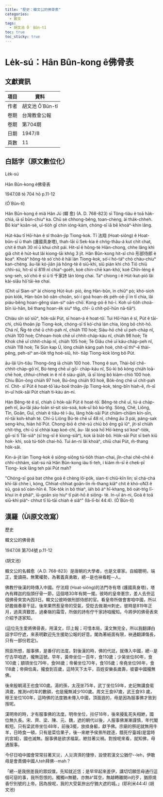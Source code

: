 ```yaml
---
title: "歷史：韓文公的佛骨表"
categories:
  - 散文
tags:
  - 胡文池 Ô͘ Bûn-tî
toc: true
toc_sticky: true
---
```


# Le̍k-sú：Hân Bûn-kong ê佛骨表

## 文獻資訊

| 項目 | 資料 |
|---|---|
| 作者 | 胡文池 Ô͘ Bûn-tî |
| 卷期 | 台灣教會公報 |
| 卷期 | 第704期 |
| 日期 | 1947/8 |
| 頁數 | 11 |

## 白話字（原文數位化）

Le̍k-sú

Hân Bûn-kong ê佛骨表

1947.08 tē 704 hō p.11-12

(Ô͘ Bûn-tî)

Hân Bûn-kong ê miâ Hân Jú (韓 愈) (A. D. 768-823) sī Tông-tiâu ê toā ha̍k-chiá, iā sī bûn-chiuⁿ ka. Chū sè chhong-bêng, toan-chèng, ài tha̍k-chheh. Bô kiaⁿ koân-sè, uī-tio̍h gī chin ióng-kám, chóng-sī iā bē khoàⁿ-khin lâng.

Hu̍t-kàu tī Hō͘-hàn ê sî thoân-ji̍p Tiong-kok. Tī 法翔 (Hoat-siông) ê Hoat-bûn-sī ū thah (護國真身塔), thah-lāi ū Sek-kia ê chńg-thâu-á kut chi̍t chat, chit ê thah 30 nî ū khui chi̍t pái. Hit-sî ê hông-tè Hiàn-chong, chhe lâng khì giâ chit ê hu̍t-kut lâi kiong-lāi khǹg 3 ji̍t. Hân Bûn-kong hit-sî chò 形部侍郎 ê koaⁿ. Khoàⁿ hông-tè só͘ chò ē hāi lán Tiong-kok, só͘-í hó-táⁿ chò chàu-chiuⁿ kan-chèng. āu-lâi kó-jiân jiá hông-tè ê siū-khì, siū pián khì chò Tiō chiū chhì-sú, hit-sî sī 819 nî chiaⁿ-goe̍h, koè chin-chē kan-khó͘, koè Chîn-léng ê sng-seh, só͘ chò ê si ū tī 千家詩 lán lóng chai. Taⁿ chiong i ê Hu̍t-kut-pió lâi kài-siāu hō͘ tāi-ke chai.

(Chit uī Sian-siⁿ ài chiong Hu̍t-kut- pió, ēng Hàn-bûn, ìn chiūⁿ pò; khó-sioh pún kio̍k, Hàn-bûn bô oân-choân, só͘-í goá hoan-e̍k pe̍h-oē-jī ìn tī chia, lâi piáu-bêng hoan-gêng sian-siⁿ oān-chō͘. Kong-pò ê hó-ì. Koh uī-tio̍h choá-bīn iú-hān, bē thang hoan-e̍k siuⁿ tn̂g, chí- ū chi̍t-pō͘-hūn nā-tiāⁿ).

Chiàu sîn só͘ siūⁿ, ho̍k-sāi Pu̍t, sī hoan-á ê hoat-tō͘. Tuì Hō͘-hàn ê sî, Pu̍t ê tāi-chì, chiū thoân ji̍p Tiong-kok, chóng-sī tī kó͘-chá lán chia, lóng bô chit-hō. Chá nî, N̂g-tè chē ū chi̍t-pah nî, chia̍h 110 hoè; Siàu-hō chē uī peh-cha̍p nî, chia̍h 100 hoè; Chhoan-hiok chē uī chhit-cha̍p-káu nî, chia̍h 98 hoè; Tè Khok chē uī chhit-cha̍p nî, chia̍h 105 hoè; Tè Giâu chē uī káu-cha̍p-peh nî, chia̍h 118 hoè; Tè Sùn kap Ú, lóng chia̍h káng pah hoè, chit-sî thiⁿ-ē thài- pêng, peh-sìⁿ an-lo̍k tn̂g hoè-siū, hit- tia̍p Tiong-kok lóng bô Pu̍t.

āu-lâi Un-tiâu Thong-ông iā chia̍h 100 hoè. Thong ê sun, Thài-bō͘ chē- chhit-cha̍p-gō͘ nî, Bú-teng chē uī gō͘- cha̍p-káu nî, Sú-kì bô kóng chia̍h loā- chē hoè, chhui-chhek in ê nî ê siàu-gia̍h, iā sī lóng bô kiám-chió 100 hoè. Chiu Bûn-ông chia̍h 97 hoè, Bú-ông chia̍h 93 hoè, Bo̍k-ông chē uī chi̍t-pah nî. Chit- sî Pu̍t ê hoat-tō͘ iáu-boē thoân-ji̍p Tiong-kok, téng-bīn hiah-ê, m̄-sī in-uī ho̍k-sāi Pu̍t chiah tì-kàu án-ni.

Hàn Bêng-tè ê sî, chiah ū ho̍k-sāi Pu̍t ê hoat-tō͘. Bêng-tè chē uī, tú-á cha̍p-peh nî, āu-lâi jiáu-loān sí-sit sio-soà, kok-uī bô kú-tn̂g. Sòng, Chê, Liông, Tîn, Goân, Guī, chiah ê tiâu-tē í-āu, lâng ho̍k-sāi Pu̍t chiām-chiām kín-sīn, nî-tāi koh-khah té. Chí-ū Liông Bú-tè chē uī 48 nî, chêng āu 3 pái, pàng-sak seng-khu, hiàn hō͘ Pu̍t. Chong-biō ê chè-sū chiū bô ēng gû iûⁿ, ji̍t-sî chia̍h chi̍t-tǹg, chí-ū sī chhài kap koé-chí, āu- lâi soà hō͘ Hō͘-kéng só͘ koaⁿ-tio̍k, gō-sí tī Tâi-siâⁿ (sī tng-sî ê kiong-siâⁿ), kok iā bia̍t-bô. Ho̍k-sāi Pu̍t sī beh kiû hok- khì, soà tú-tio̍h chai-hō. Tuì án-ni lâi khoàⁿ, chiū chai Pu̍t, m̄-thang ho̍k-sāi.

Kin-á-ji̍t lán Tiong-kok ē siông-siông tú-tio̍h thian-chai, jîn-chai chē-chē ê chhi-chhám, siat-sú nā Hân Bûn-kong iáu tī-teh, i kiám m̄-sī ē chek-pī Tiong- kok lâng teh pài Pu̍t mah?

"Chóng-sī goá bat chhe goá ê chèng lô͘-po̍k, sian-ti chiū-kīn lín; sī chá-chá khí-lâi chhe i, kóng, Chhiat-chhiat goān-lín m̄-thang kiâⁿ chit ê khó-o͘N3 ê sū, goá só͘ oàn-hīn ê. To̍k-to̍k in bô thiaⁿ, ia̍h bô àⁿ hī-khang, bô oa̍t-tńg lī-khui in ê pháiⁿ, iû-goân sio hiuⁿ tī pa̍t-hō ê siōng- tè. In-uī án-ni, Goá ê toā siū-khì piàⁿ- chhut tī Iû-tāi chiah ê siâⁿ" (Iâ-lī-bí 44:4). (Ô͘ Bûn-tî)

## 漢羅（Ùi原文改寫）

歷史

韓文公的佛骨表

1947.08 第704號 p.11-12

(胡文池)

韓文公的名韓愈（A.D. 768-823）是唐朝的大學者，也是文章家。自細聰明，端正，愛讀冊。無驚權勢，為著義真勇敢，總--是也袂看輕--人。

佛教佇後漢的時傳入中國。佇法翔 (Hoat-siông)的法門寺有塔 (護國真身塔)，塔內有釋迦的指頭仔骨一節，這個塔30年有開一擺。彼時的皇帝憲宗，差人去夯這個佛骨來宮內囥3日。韓文公彼時做刑部侍郎的官。看皇帝所做會害咱中國，所以好膽做奏章干証。後來果然惹皇帝的受氣，受貶去做潮州刺史。彼時是819年正月，過真濟艱苦，過秦嶺的霜雪，所做的詩有佇千家詩咱攏知。今將伊的佛骨表來介紹予逐家知。

(這位先生愛將佛骨表，用漢文，印上報；可惜本局，漢文無完全，所以我翻譯白話字印佇遮，來表明歡迎先生援助公報的好意。閣為著紙面有限，袂通翻譯傷長，只有一部份若定)。

照臣所想，服事佛，是番仔的法度。對後漢的時，佛的代誌，就傳入中國，總--是佇古早咱遮，攏無這號。早年，黃帝坐位一百年，食110歲；少昊坐位80年，食100歲；顓頊坐位79年，食98歲；帝嚳坐位70年，食105歲；帝堯坐位98年，食118歲；帝舜佮禹，攏食到百歲，這時天下太平，百姓安樂長歲壽，彼霎中國攏無佛。

後來殷朝湯王也食100歲。湯的孫，太茂坐75年，武丁坐位59年，史記無講食偌濟歲，推測in的年的數額，也是攏無減少100歲。周文王食97歲，武王食93 歲，穆王坐位100年，這時佛的法度猶未傳入中國，頂面遐的，毋是因為服事佛才致到按呢。

漢明帝的時，才有服事佛的法度。明帝坐位，拄仔18年，後來擾亂死失相紲，國位無久長。宋、齊、梁、陳、元、魏，遮的朝代以後，人服事佛漸漸謹慎，年代閣較短。只有梁武帝坐位48年，前後3擺，放拺身軀，獻予佛。宗廟的祭祀就無用牛羊，日時食一頓，只有是菜佮果子，後--來紲予侯景所趕逐，餓死佇臺城(是當時的宮城)，國也滅無。服事佛是欲求福氣，紲拄著災禍。對按呢來看，就知佛，毋通服事。

今仔日咱中國會常常拄著天災，人災濟濟的悽慘，設使若漢文公猶佇--leh，伊敢毋是會責備中國人teh拜佛--mah？

「總--是我捌差我的眾奴僕，先知就近恁；是早早起來差伊，講切切願恁毋通行這個可惡的事，我所怨恨的。獨獨in無聽，亦無àⁿ耳空，無越轉離開in的歹，猶原燒香佇別號的上帝。因為按呢，我的大受氣拚出佇猶大遮的城。」(耶利米44:4) (胡文池)
